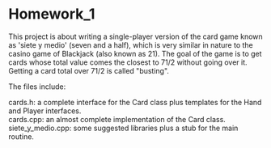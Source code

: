 # Homework_1

This project is about writing a single-player version of the card game known as 'siete y medio' (seven and a half), 
which is very similar in nature to the casino game of Blackjack (also known as 21). 
The goal of the game is to get cards whose total value comes the closest to 71/2 without going over it. 
Getting a card total over 71/2 is called "busting". 

The files include:

  cards.h: a complete interface for the Card class plus templates for the Hand and Player interfaces.  
  cards.cpp:  an almost complete implementation of the Card class.
  siete_y_medio.cpp: some suggested libraries plus a stub for the main routine.
